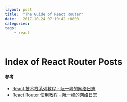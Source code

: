 ```yaml
---
layout: post
title:  "The Guide of React Router"
date:   2017-10-24 07:10:42 +0800
categories:  
tags: 
    - react

---
```


# Index of React Router Posts #


#### 参考 ####

* [React 技术栈系列教程 - 阮一峰的网络日志](http://www.ruanyifeng.com/blog/2016/09/react-technology-stack.html)
* [React Router 使用教程 - 阮一峰的网络日志](http://www.ruanyifeng.com/blog/2016/05/react_router.html)
